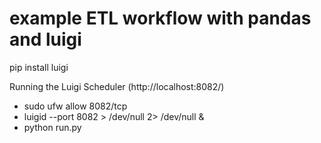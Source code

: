 # example ETL workflow with pandas and luigi

pip install luigi

Running the Luigi Scheduler (http://localhost:8082/)
- sudo ufw allow 8082/tcp
- luigid --port 8082 > /dev/null 2> /dev/null &
- python run.py